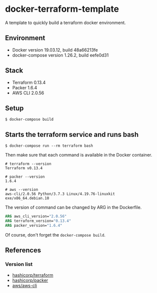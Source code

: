 # docker-terraform-template
A template to quickly build a terraform docker environment.

## Environment
- Docker version 19.03.12, build 48a66213fe
- docker-compose version 1.26.2, build eefe0d31

## Stack
- Terraform 0.13.4
- Packer 1.6.4
- AWS CLI 2.0.56

## Setup 
```
$ docker-compose build
```

## Starts the terraform service and runs bash
```
$ docker-compose run --rm terraform bash
```

Then make sure that each command is available in the Docker container.

```
# terraform --version
Terraform v0.13.4
```

```
# packer --version 
1.6.4
```

```
# aws --version
aws-cli/2.0.56 Python/3.7.3 Linux/4.19.76-linuxkit exe/x86_64.debian.10
```

The version of command can be changed by ARG in the Dockerfile.

```Dockerfile
ARG aws_cli_version="2.0.56"
ARG terraform_version="0.13.4"
ARG packer_version="1.6.4"
```

Of course, don't forget the `docker-compose build`.

## References

### Version list
- [hashicorp/terraform](https://github.com/hashicorp/terraform/releases)
- [hashicorp/packer](https://github.com/hashicorp/packer/releases)
- [aws/aws-cli](https://github.com/aws/aws-cli/releases)